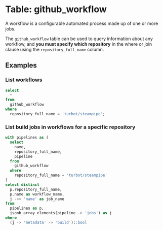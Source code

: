 # Table: github_workflow

A workflow is a configurable automated process made up of one or more jobs.

The `github_workflow` table can be used to query information about any workflow, and **you must specify which repository** in the where or join clause using the `repository_full_name` column.

## Examples

### List workflows

```sql
select
  *
from
  github_workflow
where
  repository_full_name = 'turbot/steampipe';
```

### List build jobs in workflows for a specific repository

```sql
with pipelines as (
  select
    name,
    repository_full_name,
    pipeline
  from
    github_workflow
  where
    repository_full_name = 'turbot/steampipe'
)
select distinct
  p.repository_full_name,
  p.name as workflow_name,
  j ->> 'name' as job_name
from
  pipelines as p,
  jsonb_array_elements(pipeline -> 'jobs') as j
where
  (j -> 'metadata' -> 'build')::bool
```

